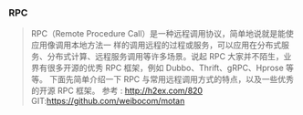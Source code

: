 ### RPC
> RPC（Remote Procedure Call）是一种远程调用协议，简单地说就是能使应用像调用本地方法一
>样的调用远程的过程或服务，可以应用在分布式服务、分布式计算、远程服务调用等许多场景。说起 RPC 大家并不陌生，业界有很多开源的优秀 RPC 框架，例如 Dubbo、Thrift、gRPC、Hprose 等等。
>下面先简单介绍一下 RPC 与常用远程调用方式的特点，以及一些优秀的开源 RPC 框架。
参考  : http://h2ex.com/820
GIT:https://github.com/weibocom/motan